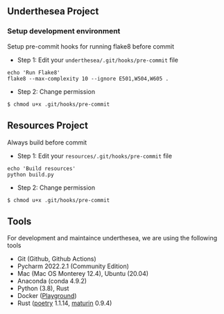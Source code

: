 ## Underthesea Project

### Setup development environment

Setup pre-commit hooks for running flake8 before commit

* Step 1: Edit your `underthesea/.git/hooks/pre-commit` file 

```
echo 'Run Flake8'
flake8 --max-complexity 10 --ignore E501,W504,W605 .
```
* Step 2: Change permission 

```
$ chmod u+x .git/hooks/pre-commit
```

## Resources Project

Always build before commit

* Step 1: Edit your `resources/.git/hooks/pre-commit` file 

```
echo 'Build resources'
python build.py
```
* Step 2: Change permission 

```
$ chmod u+x .git/hooks/pre-commit
```

## Tools 

For development and maintaince underthesea, we are using the following tools

* Git (Github, Github Actions)
* Pycharm 2022.2.1 (Community Edition)
* Mac (Mac OS Monterey 12.4), Ubuntu (20.04)
* Anaconda (conda 4.9.2)
* Python (3.8), Rust
* Docker ([Playground](https://labs.play-with-docker.com/))
* Rust ([poetry](https://github.com/poem-web/poem) 1.1.14, [maturin](https://github.com/PyO3/maturin) 0.9.4)